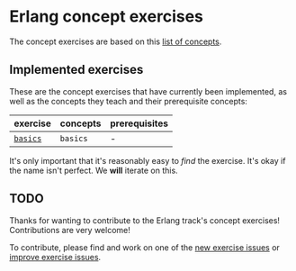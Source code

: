 # Erlang concept exercises

The concept exercises are based on this [list of concepts][reference-shared].

## Implemented exercises

These are the concept exercises that have currently been implemented, as well as the concepts they teach and their prerequisite concepts:

| exercise                                                            | concepts                                   | prerequisites                |
| ------------------------------------------------------------------- | ------------------------------------------ | ---------------------------- |
| [`basics`][concept-exercise-basics]                                 | `basics`                                   | -                            |

It's only important that it's reasonably easy to _find_ the exercise. It's okay if the name isn't perfect. We **will** iterate on this.

## TODO

Thanks for wanting to contribute to the Erlang track's concept exercises! Contributions are very welcome!

To contribute, please find and work on one of the [new exercise issues][issues-new-exercise] or [improve exercise issues][issues-improve-exercise].

[reference-shared]: ../../reference/README.md
[reference]: ./reference.md
[concept-exercise-basics]: ./basics/.meta/design.md
[issues-new-exercise]: https://github.com/exercism/v3/issues?utf8=%E2%9C%93&q=is%3Aopen+label%3Atrack%2Ferlang+label%3Atype%2Fnew-exercise+label%3Astatus%2Fhelp-wanted
[issues-improve-exercise]: https://github.com/exercism/v3/issues?utf8=%E2%9C%93&q=is%3Aopen+label%3Atrack%2Ferlang+label%3Atype%2Fimprove-exercise+label%3Astatus%2Fhelp-wanted